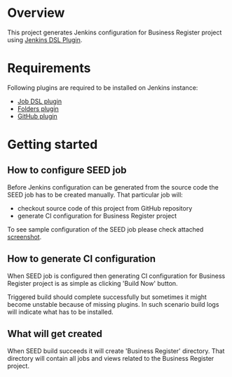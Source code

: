 # Overview

This project generates Jenkins configuration for Business Register project using [Jenkins DSL Plugin](https://wiki.jenkins-ci.org/display/JENKINS/Job+DSL+Plugin).

# Requirements

Following plugins are required to be installed on Jenkins instance:

- [Job DSL plugin](https://wiki.jenkins-ci.org/display/JENKINS/Job+DSL+Plugin)
- [Folders plugin](https://wiki.jenkins-ci.org/display/JENKINS/CloudBees+Folders+Plugin)
- [GitHub plugin](http://wiki.jenkins-ci.org/display/JENKINS/Github+Plugin)

# Getting started 

## How to configure SEED job 

Before Jenkins configuration can be generated from the source code the SEED job has to be created manually. That particular job will:

- checkout source code of this project from GitHub repository
- generate CI configuration for Business Register project

To see sample configuration of the SEED job please check attached [screenshot](docs/seed-job-configuration).

## How to generate CI configuration

When SEED job is configured then generating CI configuration for Business Register project is as simple as clicking 'Build Now' button.

Triggered build should complete successfully but sometimes it might become unstable because of missing plugins. In such scenario build logs will indicate what has to be installed. 

## What will get created

When SEED build succeeds it will create 'Business Register' directory. That directory will contain all jobs and views related to the Business Register project.